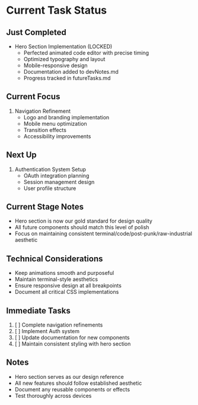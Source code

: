 # Current Task Status

## Just Completed
- Hero Section Implementation (LOCKED)
  - Perfected animated code editor with precise timing
  - Optimized typography and layout
  - Mobile-responsive design
  - Documentation added to devNotes.md
  - Progress tracked in futureTasks.md

## Current Focus
1. Navigation Refinement
   - Logo and branding implementation
   - Mobile menu optimization
   - Transition effects
   - Accessibility improvements

## Next Up
1. Authentication System Setup
   - OAuth integration planning
   - Session management design
   - User profile structure

## Current Stage Notes
- Hero section is now our gold standard for design quality
- All future components should match this level of polish
- Focus on maintaining consistent terminal/code/post-punk/raw-industrial aesthetic

## Technical Considerations
- Keep animations smooth and purposeful
- Maintain terminal-style aesthetics
- Ensure responsive design at all breakpoints
- Document all critical CSS implementations

## Immediate Tasks
1. [ ] Complete navigation refinements
2. [ ] Implement Auth system
3. [ ] Update documentation for new components
4. [ ] Maintain consistent styling with hero section

## Notes
- Hero section serves as our design reference
- All new features should follow established aesthetic
- Document any reusable components or effects
- Test thoroughly across devices

